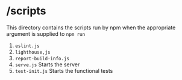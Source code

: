 # /scripts

This directory contains the scripts run by npm when the appropriate argument is supplied to `npm run`

1. `eslint.js`
2. `lighthouse,js`
3. `report-build-info.js`
4. `serve.js` Starts the server
5. `test-init.js` Starts the functional tests

